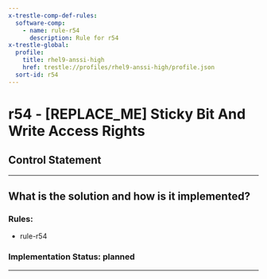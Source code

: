 ```yaml
---
x-trestle-comp-def-rules:
  software-comp:
    - name: rule-r54
      description: Rule for r54
x-trestle-global:
  profile:
    title: rhel9-anssi-high
    href: trestle://profiles/rhel9-anssi-high/profile.json
  sort-id: r54
---
```


# r54 - \[REPLACE_ME\] Sticky Bit And Write Access Rights

## Control Statement

______________________________________________________________________

## What is the solution and how is it implemented?

<!-- For implementation status enter one of: implemented, partial, planned, alternative, not-applicable -->

<!-- Note that the list of rules under ### Rules: is read-only and changes will not be captured after assembly to JSON -->

<!-- Add control implementation description here for control: r54 -->

### Rules:

  - rule-r54

### Implementation Status: planned

______________________________________________________________________
